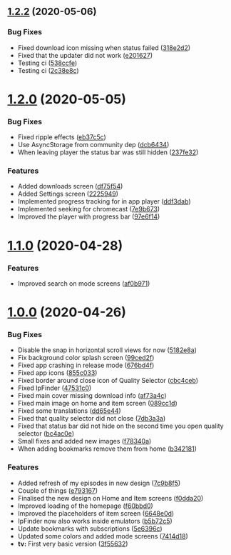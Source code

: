 ## [1.2.2](https://github.com/pct-org/native-app/compare/v1.2.0...v1.2.2) (2020-05-06)


### Bug Fixes

* Fixed download icon missing when status failed ([318e2d2](https://github.com/pct-org/native-app/commit/318e2d2b466f0c115f798f86fd1886d4905eb718))
* Fixed that the updater did not work ([e201627](https://github.com/pct-org/native-app/commit/e20162735417edbb8de108a1d9be606fc8ba0113))
* Testing ci ([538ccfe](https://github.com/pct-org/native-app/commit/538ccfe5f26a25fa0b2b84786c9642c9c438b405))
* Testing ci ([2c38e8c](https://github.com/pct-org/native-app/commit/2c38e8c9bf1d133b41557a274dab3631d968e301))



# [1.2.0](https://github.com/pct-org/native-app/compare/v1.1.0...v1.2.0) (2020-05-05)


### Bug Fixes

* Fixed ripple effects ([eb37c5c](https://github.com/pct-org/native-app/commit/eb37c5cce5a79ced2ec010b657764a3686f7fcc1))
* Use AsyncStorage from community dep ([dcb6434](https://github.com/pct-org/native-app/commit/dcb64341184db377ae1747981dd2e9c74f8df66c))
* When leaving player the status bar was still hidden ([237fe32](https://github.com/pct-org/native-app/commit/237fe32d45cbcf92203e0abc5f7e80b887740788))


### Features

* Added downloads screen ([df75f54](https://github.com/pct-org/native-app/commit/df75f54569a27d872f180f0afa86779d526d4e9c))
* Added Settings screen ([2225949](https://github.com/pct-org/native-app/commit/2225949f26ca415a19ce50ea694250590fe1fba7))
* Implemented progress tracking for in app player ([ddf3dab](https://github.com/pct-org/native-app/commit/ddf3dab193f27736323f54b571d5285cac04d5bd))
* Implemented seeking for chromecast ([7e9b673](https://github.com/pct-org/native-app/commit/7e9b6737c46e862e3bec6f42e7ad0c13f59d44ad))
* Improved the player with progress bar ([97e6f14](https://github.com/pct-org/native-app/commit/97e6f146d1bbd2c0f4cfd4a406c9f1ca786b2c1d))



# [1.1.0](https://github.com/pct-org/native-app/compare/v1.0.0...v1.1.0) (2020-04-28)


### Features

* Improved search on mode screens ([af0b971](https://github.com/pct-org/native-app/commit/af0b97195408569574fb4b0522a2908bfb582106))



# [1.0.0](https://github.com/pct-org/native-app/compare/v0.16.0...v1.0.0) (2020-04-26)


### Bug Fixes

* Disable the snap in horizontal scroll views for now ([5182e8a](https://github.com/pct-org/native-app/commit/5182e8a4a6530659cc6a455f79971a8e1643e866))
* Fix background color splash screen ([99ced2f](https://github.com/pct-org/native-app/commit/99ced2fb2afd5769df1ba6aeec81fbf6896ec69a))
* Fixed app crashing in release mode ([676bd4f](https://github.com/pct-org/native-app/commit/676bd4f4a7a56d6a39b5b6dc3ec63a894d49e76d))
* Fixed app icons ([855c033](https://github.com/pct-org/native-app/commit/855c03357ce3a2e2c25381a01a2a31aef7eccd32))
* Fixed border around close icon of Quality Selector ([cbc4ceb](https://github.com/pct-org/native-app/commit/cbc4cebc21a8de992191ddc6f4d1e3e683ec08cb))
* Fixed IpFinder ([47531c0](https://github.com/pct-org/native-app/commit/47531c0800e5dd5e46feb8244c0bd42d04f886be))
* Fixed main cover missing download info ([af73a4c](https://github.com/pct-org/native-app/commit/af73a4c0bf7fa38353d95791e795b061c78ceb14))
* Fixed main image on home and item screen ([089cc1d](https://github.com/pct-org/native-app/commit/089cc1d6437801fb2a532cab5c1cadb00695f1ac))
* Fixed some translations ([dd65e44](https://github.com/pct-org/native-app/commit/dd65e445055c53c3499adb356d3bd58e5d2550ff))
* Fixed that quality selector did not close ([7db3a3a](https://github.com/pct-org/native-app/commit/7db3a3af2e6bd6c2352bd59f10118510acb22c36))
* Fixed that status bar did not hide on the second time you open quality selector ([bc4ac0e](https://github.com/pct-org/native-app/commit/bc4ac0e0fafc22d9f225be81f63f21bafde11e24))
* Small fixes and added new images ([f78340a](https://github.com/pct-org/native-app/commit/f78340a019b67352cd02dd3017e87fdf4bca9964))
* When adding bookmarks remove them from home ([b342181](https://github.com/pct-org/native-app/commit/b3421818cec733359acb32ef7d36581dafdad9ea))


### Features

* Added refresh of my episodes in new design ([7c9b8f5](https://github.com/pct-org/native-app/commit/7c9b8f56c174ed335cc60f4b0c9898cc5aebee7d))
* Couple of things ([e793167](https://github.com/pct-org/native-app/commit/e793167e1d21173ba21037d09a89c5da202d9417))
* Finalised the new design on Home and Item screens ([f0dda20](https://github.com/pct-org/native-app/commit/f0dda20ff4575459ac3bbc33b815407164b6a729))
* Improved loading of the homepage ([f60bbd0](https://github.com/pct-org/native-app/commit/f60bbd0c41d4c9fca8ab362906029a5d56c03249))
* Improved the placeholders of item screen ([6648e0d](https://github.com/pct-org/native-app/commit/6648e0d52b8dd0c8aa86bf9e3a2fb18105fa5c3a))
* IpFinder now also works inside emulators ([b5b72c5](https://github.com/pct-org/native-app/commit/b5b72c5c5e3867d69a66a6eb8f6f8692d2efbeb4))
* Update bookmarks with subscriptions ([5e6396c](https://github.com/pct-org/native-app/commit/5e6396c275eddd6b719cc5fa8ff07c3e49c916c4))
* Updated some colors and added mode screens ([7414d18](https://github.com/pct-org/native-app/commit/7414d186103891618750dbaafac5e019c2878858))
* **tv:** First very basic version ([3f55632](https://github.com/pct-org/native-app/commit/3f55632876f1254948fc6b364bd8f4678fac4c94))



